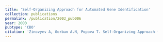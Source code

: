 ```yaml
---
title: 'Self-Organizing Approach for Automated Gene Identification'
collection: publications
permalink: /publication/2003_pub006
year: 2003
pubtype: 'CBO'
citation: 'Zinovyev A, Gorban A.N, Popova T. Self-Organizing Approach for Automated Gene Identification. 2003. <i>Open Systems and Information Dynamics</i> <b>10</b> (4). p.321-333.'
---
```

